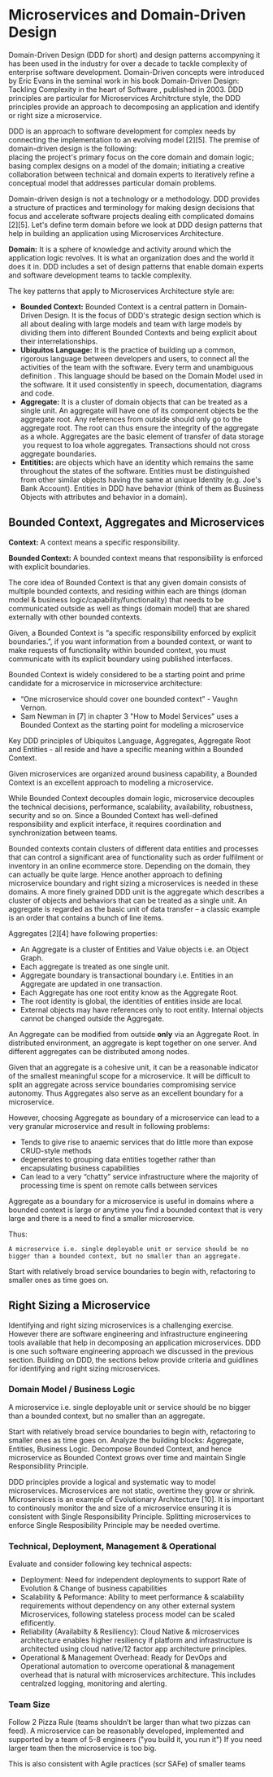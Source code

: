# Microservices and Domain-Driven Design
Domain-Driven Design (DDD for short) and design patterns accompyning it has been used in the industry for over a decade to tackle complexity of enterprise software development.
Domain-Driven concepts were introduced by Eric Evans in the seminal work in his book Domain-Driven Design: Tackling Complexity in the heart of Software , published in 2003. 
DDD principles are particular for Microservices Architrcture style, the DDD principles provide an approach to decomposing an application and identify or right size a microservice.

DDD is an approach to software development for complex needs by connecting the implementation to an evolving model [2][5]. The premise of domain-driven design is the following:  
placing the project's primary focus on the core domain and domain logic; basing complex designs on a model of the domain; initiating a creative collaboration between technical and domain experts to iteratively refine a conceptual model that addresses particular domain problems.

Domain-driven design is not a technology or a methodology. DDD provides a structure of practices and terminology for making design decisions that focus and accelerate software projects dealing eith complicated domains [2][5].
Let's define term domain before we look at DDD design patterns that help in building an application using Microservices Architecture.  

**Domain:** It is a sphere of knowledge and activity around which the application logic revolves. It is what an organization does and the world it does it in.
DDD includes a set of design patterns that enable domain experts and software development teams to tackle complexity. 

The key patterns that apply to Microservices Architecture style are:  
* **Bounded Context:** Bounded Context is a central pattern in Domain-Driven Design. It is the focus of DDD's strategic design section which is all about dealing with large models and team with large models by dividing them into different Bounded Contexts and being explicit about their interrelationships.
* **Ubiquitos Language:** It is the practice of building up a common, rigorous language between developers and users, to connect all the activities of the team with the software. Every term and unambiguous definition . This language should be based on the Domain Model used in the software. It it used consistently in speech, documentation, diagrams and code.
* **Aggregate:** It is a cluster of domain objects that can be treated as a single unit. An aggregate will have one of its component objects be the aggregate root. Any references from outside should only go to the aggregate root. The root can thus ensure the integrity of the aggregate as a whole. Aggregates are the basic element of transfer of data storage ­ you request to loa whole aggregates. Transactions should not cross aggregate boundaries.
* **Entitities:** are objects which have an identity which remains the same throughout the states of the software. Entities must be distinguished from other similar objects having the same at unique Identity (e.g. Joe's Bank Account). Entities in DDD have behavior (think of them as Business Objects with attributes and behavior in a domain).

## Bounded Context, Aggregates and Microservices
**Context:** A context means a specific responsibility.  

**Bounded Context:** A bounded context means that responsibility is enforced with explicit boundaries.

The core idea of Bounded Context is that any given domain consists of multiple bounded contexts, and residing within each are things (doman model & business logic/capability/functionality) that needs to be communicated outside as well as things (domain model) that are shared externally with other bounded contexts. 

Given, a Bounded Context is “a specific responsibility enforced by explicit boundaries.”, if you want information from a bounded context, or want to make requests of functionality within bounded context, you must communicate with its explicit boundary using published interfaces.

Bounded Context is widely considered to be a starting point and prime candidate for a microservice in microservice architecture:  

* “One microservice should cover one bounded context” - Vaughn Vernon. 
* Sam Newman in [7] in chapter 3 "How to Model Services" uses a Bounded Context as the starting point for modeling a microservice
  
Key DDD principles of Ubiquitos Language, Aggregates, Aggregate Root and Entities - all reside and have a specific meaning within a Bounded Context.

Given microservices are organized around business capability, a Bounded Context is an excellent approach to modeling a microservice. 
   
While Bounded Context decouples domain logic, microservice decouples the technical decisions, performance, scalability, availability, robustness, security and so on. Since a Bounded Context has well-defined responsibility and explicit interface, it requires coordination and synchronization between teams.

Bounded contexts contain clusters of different data entities and processes that can control a significant area of functionality such as order fulfilment or inventory in an online ecommerce store.  Depending on the domain, they can actually be quite large. Hence another approach to defining microservice boundary and right sizing a microservices is needed in these domains. A more finely grained DDD unit is the aggregate which describes a cluster of objects and behaviors that can be treated as a single unit. An aggregate is regarded as the basic unit of data transfer – a classic example is an order that contains a bunch of line items.  

Aggregates [2][4] have following properties:  
* An Aggregate is a cluster of Entities and Value objects i.e. an Object Graph.
* Each aggregate is treated as one single unit.
* Aggregate boundary is transactional boundary i.e. Entities in an Aggregate are updated in one transaction.
* Each Aggregate has one root entity know as the Aggregate Root.
* The root identity is global, the identities of entities inside are local.
* External objects may have references only to root entity. Internal objects cannot be changed outside the Aggregate. 

An Aggregate can be modified from outside **only** via an Aggregate Root. In distributed environment, an aggregate is kept together on one server. And different aggregates can be distributed among nodes.

Given that an aggregate is a cohesive unit, it can be a reasonable indicator of the smallest meaningful scope for a microservice. It will be difficult to split an aggregate across service boundaries compromising service autonomy. Thus Aggregates also serve as an excellent boundary for a microservice.

However, choosing Aggregate as boundary of a microservice can lead to a very granular microservice and result in following problems:  
* Tends to give rise to anaemic services that do little more than expose CRUD-style methods
* degenerates to grouping data entities together rather than encapsulating business capabilities
* Can lead to a very “chatty” service infrastructure where the majority of processing time is spent on remote calls between services
  
Aggregate as a boundary for a microservice is useful in domains where a bounded context is large or anytime you find a bounded context that is very large and there is a need to find a smaller microservice.

Thus:  

```A microservice i.e. single deployable unit or service should be no bigger than a bounded context, but no smaller than an aggregate.```

Start with relatively broad service boundaries to begin with, refactoring to smaller ones as time goes on.

## Right Sizing a Microservice
Identifying and right sizing microservices is a challenging exercise. However there are software engineering and infrastructure engineering tools available that help in decomposing an application microservices. DDD is one such software engineering approach we discussed in the previous section. Building on DDD, the sections below provide criteria and guidlines for identifying and right sizing microservices.

### Domain Model / Business Logic
A microservice i.e. single deployable unit or service should be no bigger than a bounded context, but no smaller than an aggregate.  

Start with relatively broad service boundaries to begin with, refactoring to smaller ones as time goes on. Analyze the building blocks: Aggregate, Entities, Business Logic. Decompose Bounded Context, and hence microservice as Bounded Context grows over time and maintain Single Responsibility Principle.
  
DDD principles provide a logical and systematic way to model microservices. Microservices are not static, overtime they grow or shrink. Microservices is an example of Evolutionary Architecture [10]. It is important to continously monitor the and size of a microservice ensuring it is consistent with Single Responsibility Principle. Splitting microservices to enforce Single Resposibility Principle may be needed overtime.

### Technical, Deployment, Management & Operational 
Evaluate and consider following key technical aspects:   
* Deployment: Need for independent deployments to support Rate of Evolution & Change of business capabilities
* Scalability & Peformance: Ability to meet performance & scalability requirements without dependency on any other external system Microservices, following stateless process model can be scaled efificently.
* Reliability (Availabilty & Resiliency): Cloud Native & microservices architecture enables higher resiliency if platform and infrastructure is architected using cloud native/12 factor app architecture principles.
* Operational & Management Overhead: Ready for DevOps and Operational automation to overcome operational & management overhead that is natural with microservices architecture. This includes centralzed logging, monitoring and alerting.

### Team Size
Follow 2 Pizza Rule (teams shouldn’t be larger than what two pizzas can feed). A microservice can be reasonably developed, implemented and supported by a team of 5-8 engineers ("you build it, you run it") If you need larger team then the microservice is too big.
   
This is also consistent with Agile practices (scr SAFe) of smaller teams
